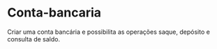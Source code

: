 # Conta-bancaria
 Criar uma conta bancária e possibilita as operações saque, depósito e consulta de saldo.
